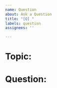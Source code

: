 ```yaml
---
name: Question
about: Ask a Question
title: "[Q] "
labels: question
assignees: ''

---
```


<!-- Choose a Topic: Contributing, Hosting, Deploying -->
# Topic:

# Question:
<!-- Write your question here -->
